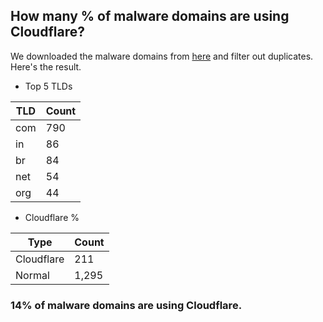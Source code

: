 ## How many % of malware domains are using Cloudflare?


We downloaded the malware domains from [here](https://urlhaus.abuse.ch) and filter out duplicates.
Here's the result.


[//]: # (start replacement)


- Top 5 TLDs

| TLD | Count |
| --- | --- |
| com | 790 |
| in | 86 |
| br | 84 |
| net | 54 |
| org | 44 |


- Cloudflare %

| Type | Count |
| --- | --- |
| Cloudflare | 211 |
| Normal | 1,295 |


### 14% of malware domains are using Cloudflare.